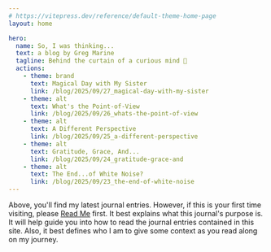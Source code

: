 ```yaml
---
# https://vitepress.dev/reference/default-theme-home-page
layout: home

hero:
  name: So, I was thinking...
  text: a blog by Greg Marine
  tagline: Behind the curtain of a curious mind 🤔
  actions:
    - theme: brand
      text: Magical Day with My Sister
      link: /blog/2025/09/27_magical-day-with-my-sister
    - theme: alt
      text: What's the Point-of-View
      link: /blog/2025/09/26_whats-the-point-of-view
    - theme: alt
      text: A Different Perspective
      link: /blog/2025/09/25_a-different-perspective
    - theme: alt
      text: Gratitude, Grace, And...
      link: /blog/2025/09/24_gratitude-grace-and
    - theme: alt
      text: The End...of White Noise?
      link: /blog/2025/09/23_the-end-of-white-noise
---
```


Above, you'll find my latest journal entries. However, if this is your first time visiting, please [Read Me](read-me) first. It best explains what this journal's purpose is. It will help guide you into how to read the journal entries contained in this site. Also, it best defines who I am to give some context as you read along on my journey.